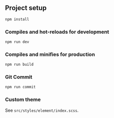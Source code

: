 ## Project setup

```bash
npm install
```

### Compiles and hot-reloads for development

```bash
npm run dev
```

### Compiles and minifies for production

```bash
npm run build
```

### Git Commit

```bash
npm run commit
```

### Custom theme

See `src/styles/element/index.scss`.
